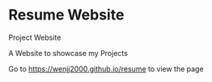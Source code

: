 # Resume Website

Project Website

A Website to showcase my Projects


Go to https://wenjj2000.github.io/resume to view the page

